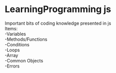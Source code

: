 # LearningProgramming js
 Important bits of coding knowledge presented in js  
 Items:  
    -Variables  
    -Methods/Functions  
    -Conditions  
    -Loops  
    -Array  
    -Common Objects  
    -Errors  